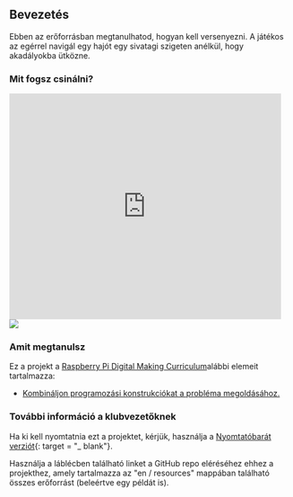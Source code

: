 ## Bevezetés

Ebben az erőforrásban megtanulhatod, hogyan kell versenyezni. A játékos az egérrel navigál egy hajót egy sivatagi szigeten anélkül, hogy akadályokba ütközne.

### Mit fogsz csinálni?

<div class="scratch-preview">
  <iframe allowtransparency="true" width="485" height="402" src="https://scratch.mit.edu/projects/embed/63957956/?autostart=false" frameborder="0"></iframe>
  <img src="images/boat-final.png">
</div>

### Amit megtanulsz

Ez a projekt a [Raspberry Pi Digital Making Curriculum](http://rpf.io/curriculum)alábbi elemeit tartalmazza:

+ [Kombináljon programozási konstrukciókat a probléma megoldásához.](https://www.raspberrypi.org/curriculum/programming/builder)

### További információ a klubvezetőknek

Ha ki kell nyomtatnia ezt a projektet, kérjük, használja a [Nyomtatóbarát verziót](https://projects.raspberrypi.org/en/projects/boat-race/print){: target = "_ blank"}.

Használja a láblécben található linket a GitHub repo eléréséhez ehhez a projekthez, amely tartalmazza az "en / resources" mappában található összes erőforrást (beleértve egy példát is).